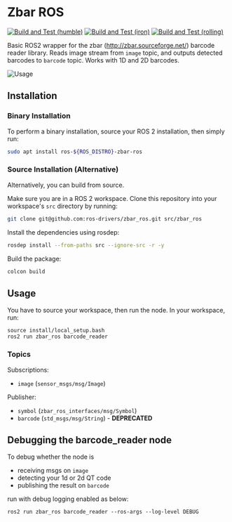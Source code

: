 # Zbar ROS

[![Build and Test (humble)](../../actions/workflows/build_and_test_humble.yaml/badge.svg?branch=humble)](../../actions/workflows/build_and_test_humble.yaml?query=branch:humble)
[![Build and Test (iron)](../../actions/workflows/build_and_test_iron.yaml/badge.svg?branch=iron)](../../actions/workflows/build_and_test_iron.yaml?query=branch:iron)
[![Build and Test (rolling)](../../actions/workflows/build_and_test_rolling.yaml/badge.svg?branch=ros2)](../../actions/workflows/build_and_test_rolling.yaml?query=branch:ros2)

Basic ROS2 wrapper for the zbar (http://zbar.sourceforge.net/) barcode reader library. Reads image stream from `image` topic, and outputs detected barcodes to `barcode` topic. Works with 1D and 2D barcodes.

![Usage](images/usage.gif)

## Installation

### Binary Installation

To perform a binary installation, source your ROS 2 installation, then simply run:

```sh
sudo apt install ros-${ROS_DISTRO}-zbar-ros
```

### Source Installation (Alternative)

Alternatively, you can build from source.

Make sure you are in a ROS 2 workspace.
Clone this repository into your workspace's ``src`` directory by running:

```sh
git clone git@github.com:ros-drivers/zbar_ros.git src/zbar_ros
```

Install the dependencies using rosdep:

```sh
rosdep install --from-paths src --ignore-src -r -y
```

Build the package:

```sh
colcon build
```

## Usage

You have to source your workspace, then run the node. In your workspace, run:

```
source install/local_setup.bash
ros2 run zbar_ros barcode_reader
```

### Topics

Subscriptions:
* `image` (`sensor_msgs/msg/Image`)

Publisher:
* `symbol` (`zbar_ros_interfaces/msg/Symbol`)
* `barcode` (`std_msgs/msg/String`) - **DEPRECATED**


## Debugging the barcode_reader node

To debug whether the node is
* receiving msgs on `image`
* detecting your 1d or 2d QT code
* publishing the result on `barcode`

run with debug logging enabled as below:

```
ros2 run zbar_ros barcode_reader --ros-args --log-level DEBUG
```
